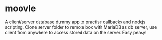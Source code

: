 # moovle

A client/server database dummy app to practise callbacks and nodejs scripting.
Clone server folder to remote box with MariaDB as db server, use client from anywhere to access stored data on the server.
Easy peasy!
